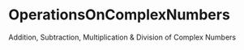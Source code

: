 # OperationsOnComplexNumbers
Addition, Subtraction, Multiplication &amp; Division of Complex Numbers
